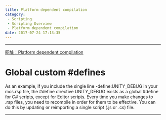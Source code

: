 ```yaml
---
title: Platform dependent compilation
category:
 - Scripting
 - Scripting Overview
 - Platform dependent compilation
date: 2017-07-24 17:13:35
---
```


___

[网址：Platform dependent compilation](https://docs.unity3d.com/Manual/PlatformDependentCompilation.html)

# Global custom #defines
As an example, if you include the single line -define:UNITY_DEBUG in your mcs.rsp file, the #define directive UNITY_DEBUG exists as a global #define for C# scripts, except for Editor scripts.
Every time you make changes to .rsp files, you need to recompile in order for them to be effective. You can do this by updating or reimporting a single script (.js or .cs) file.

___